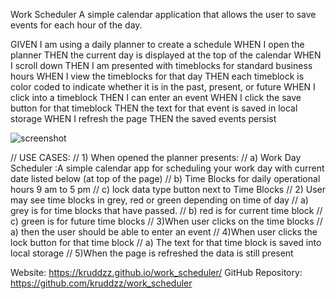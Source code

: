 Work Scheduler
A simple calendar application that allows the user to save events for each hour of the day.



GIVEN I am using a daily planner to create a schedule
WHEN I open the planner
THEN the current day is displayed at the top of the calendar
WHEN I scroll down
THEN I am presented with timeblocks for standard business hours
WHEN I view the timeblocks for that day
THEN each timeblock is color coded to indicate whether it is in the past, present, or future
WHEN I click into a timeblock
THEN I can enter an event
WHEN I click the save button for that timeblock
THEN the text for that event is saved in local storage
WHEN I refresh the page
THEN the saved events persist

![screenshot](assets/Images/schedule.png)

// USE CASES:
    // 1) When opened the planner presents:
        // a) Work Day Scheduler :A simple calendar app for scheduling your work day with current date listed below (at top of the page)
        // b) Time Blocks for daily operational hours 9 am to 5 pm 
        // c) lock data type button next to Time Blocks
    // 2) User may see time blocks in grey, red or green depending on time of day
        // a) grey is for time blocks that have passed.
        // b) red is for current time block
        // c) green is for future time blocks
    // 3)When user clicks on the time blocks
        // a) then the user should be able to enter an event
    // 4)When user clicks the lock button for that time block
        // a) The text for that time block is saved into local storage
    // 5)When the page is refreshed the data is still present

   Website: https://kruddzz.github.io/work_scheduler/
   GitHub Repository: https://github.com/kruddzz/work_scheduler



